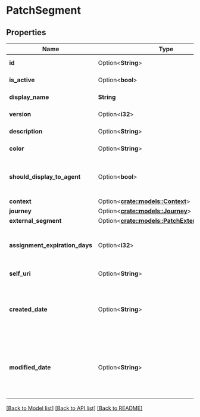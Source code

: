 # PatchSegment

## Properties

Name | Type | Description | Notes
------------ | ------------- | ------------- | -------------
**id** | Option<**String**> | The globally unique identifier for the object. | [optional][readonly]
**is_active** | Option<**bool**> | Whether or not the segment is active. | [optional]
**display_name** | **String** | The display name of the segment. | 
**version** | Option<**i32**> | The version of the segment. | [optional]
**description** | Option<**String**> | A description of the segment. | [optional]
**color** | Option<**String**> | The hexadecimal color value of the segment. | [optional]
**should_display_to_agent** | Option<**bool**> | Whether or not the segment should be displayed to agent/supervisor users. | [optional]
**context** | Option<[**crate::models::Context**](Context.md)> |  | [optional]
**journey** | Option<[**crate::models::Journey**](Journey.md)> |  | [optional]
**external_segment** | Option<[**crate::models::PatchExternalSegment**](PatchExternalSegment.md)> |  | [optional]
**assignment_expiration_days** | Option<**i32**> | Time, in days, from when the segment is assigned until it is automatically unassigned. | [optional]
**self_uri** | Option<**String**> | The URI for this object | [optional][readonly]
**created_date** | Option<**String**> | Timestamp indicating when the segment was created. Date time is represented as an ISO-8601 string. For example: yyyy-MM-ddTHH:mm:ss[.mmm]Z | [optional]
**modified_date** | Option<**String**> | Timestamp indicating when the the segment was last updated. Date time is represented as an ISO-8601 string. For example: yyyy-MM-ddTHH:mm:ss[.mmm]Z | [optional]

[[Back to Model list]](../README.md#documentation-for-models) [[Back to API list]](../README.md#documentation-for-api-endpoints) [[Back to README]](../README.md)


